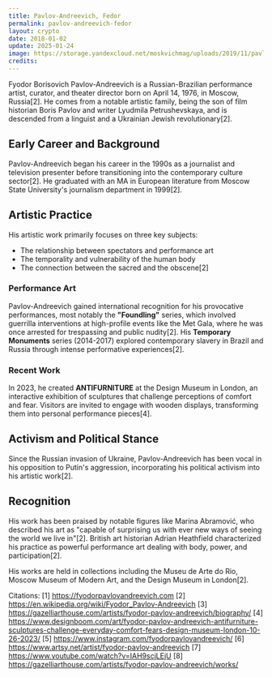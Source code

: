 ```yaml
---
title: Pavlov-Andreevich, Fedor
permalink: pavlov-andreevich-fedor
layout: crypto
date: 2018-01-02
update: 2025-01-24
image: https://storage.yandexcloud.net/moskvichmag/uploads/2019/11/pavlovA.jpg
credits:
---
```


Fyodor Borisovich Pavlov-Andreevich is a Russian-Brazilian performance artist, curator, and theater director born on April 14, 1976, in Moscow, Russia[2]. He comes from a notable artistic family, being the son of film historian Boris Pavlov and writer Lyudmila Petrushevskaya, and is descended from a linguist and a Ukrainian Jewish revolutionary[2].

## Early Career and Background

Pavlov-Andreevich began his career in the 1990s as a journalist and television presenter before transitioning into the contemporary culture sector[2]. He graduated with an MA in European literature from Moscow State University's journalism department in 1999[2].

## Artistic Practice

His artistic work primarily focuses on three key subjects:
- The relationship between spectators and performance art
- The temporality and vulnerability of the human body
- The connection between the sacred and the obscene[2]

### Performance Art

Pavlov-Andreevich gained international recognition for his provocative performances, most notably the **"Foundling"** series, which involved guerrilla interventions at high-profile events like the Met Gala, where he was once arrested for trespassing and public nudity[2]. His **Temporary Monuments** series (2014-2017) explored contemporary slavery in Brazil and Russia through intense performative experiences[2].

### Recent Work

In 2023, he created **ANTIFURNITURE** at the Design Museum in London, an interactive exhibition of sculptures that challenge perceptions of comfort and fear. Visitors are invited to engage with wooden displays, transforming them into personal performance pieces[4].

## Activism and Political Stance

Since the Russian invasion of Ukraine, Pavlov-Andreevich has been vocal in his opposition to Putin's aggression, incorporating his political activism into his artistic work[2].

## Recognition

His work has been praised by notable figures like Marina Abramović, who described his art as "capable of surprising us with ever new ways of seeing the world we live in"[2]. British art historian Adrian Heathfield characterized his practice as powerful performance art dealing with body, power, and participation[2].

His works are held in collections including the Museu de Arte do Rio, Moscow Museum of Modern Art, and the Design Museum in London[2].

Citations:
[1] https://fyodorpavlovandreevich.com
[2] https://en.wikipedia.org/wiki/Fyodor_Pavlov-Andreevich
[3] https://gazelliarthouse.com/artists/fyodor-pavlov-andreevich/biography/
[4] https://www.designboom.com/art/fyodor-pavlov-andreevich-antifurniture-sculptures-challenge-everyday-comfort-fears-design-museum-london-10-26-2023/
[5] https://www.instagram.com/fyodorpavlovandreevich/
[6] https://www.artsy.net/artist/fyodor-pavlov-andreevich
[7] https://www.youtube.com/watch?v=IAH9scjLEjU
[8] https://gazelliarthouse.com/artists/fyodor-pavlov-andreevich/works/

